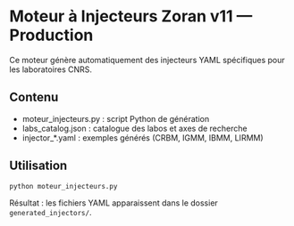 # Moteur à Injecteurs Zoran v11 — Production

Ce moteur génère automatiquement des injecteurs YAML spécifiques pour les laboratoires CNRS.

## Contenu
- moteur_injecteurs.py : script Python de génération
- labs_catalog.json : catalogue des labos et axes de recherche
- injector_*.yaml : exemples générés (CRBM, IGMM, IBMM, LIRMM)

## Utilisation
```bash
python moteur_injecteurs.py
```
Résultat : les fichiers YAML apparaissent dans le dossier `generated_injectors/`.
